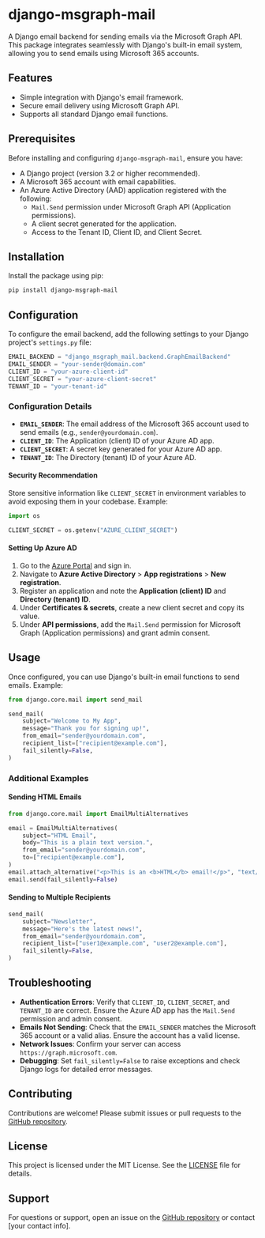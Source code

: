# django-msgraph-mail

A Django email backend for sending emails via the Microsoft Graph API. This package integrates seamlessly with Django's built-in email system, allowing you to send emails using Microsoft 365 accounts.

## Features
- Simple integration with Django's email framework.
- Secure email delivery using Microsoft Graph API.
- Supports all standard Django email functions.

## Prerequisites
Before installing and configuring `django-msgraph-mail`, ensure you have:
- A Django project (version 3.2 or higher recommended).
- A Microsoft 365 account with email capabilities.
- An Azure Active Directory (AAD) application registered with the following:
  - `Mail.Send` permission under Microsoft Graph API (Application permissions).
  - A client secret generated for the application.
  - Access to the Tenant ID, Client ID, and Client Secret.

## Installation
Install the package using pip:

```bash
pip install django-msgraph-mail
```

## Configuration
To configure the email backend, add the following settings to your Django project's `settings.py` file:

```python
EMAIL_BACKEND = "django_msgraph_mail.backend.GraphEmailBackend"
EMAIL_SENDER = "your-sender@domain.com"
CLIENT_ID = "your-azure-client-id"
CLIENT_SECRET = "your-azure-client-secret"
TENANT_ID = "your-tenant-id"
```

### Configuration Details
- **`EMAIL_SENDER`**: The email address of the Microsoft 365 account used to send emails (e.g., `sender@yourdomain.com`).
- **`CLIENT_ID`**: The Application (client) ID of your Azure AD app.
- **`CLIENT_SECRET`**: A secret key generated for your Azure AD app.
- **`TENANT_ID`**: The Directory (tenant) ID of your Azure AD.

#### Security Recommendation
Store sensitive information like `CLIENT_SECRET` in environment variables to avoid exposing them in your codebase. Example:

```python
import os

CLIENT_SECRET = os.getenv("AZURE_CLIENT_SECRET")
```

#### Setting Up Azure AD
1. Go to the [Azure Portal](https://portal.azure.com) and sign in.
2. Navigate to **Azure Active Directory** > **App registrations** > **New registration**.
3. Register an application and note the **Application (client) ID** and **Directory (tenant) ID**.
4. Under **Certificates & secrets**, create a new client secret and copy its value.
5. Under **API permissions**, add the `Mail.Send` permission for Microsoft Graph (Application permissions) and grant admin consent.

## Usage
Once configured, you can use Django's built-in email functions to send emails. Example:

```python
from django.core.mail import send_mail

send_mail(
    subject="Welcome to My App",
    message="Thank you for signing up!",
    from_email="sender@yourdomain.com",
    recipient_list=["recipient@example.com"],
    fail_silently=False,
)
```

### Additional Examples
#### Sending HTML Emails
```python
from django.core.mail import EmailMultiAlternatives

email = EmailMultiAlternatives(
    subject="HTML Email",
    body="This is a plain text version.",
    from_email="sender@yourdomain.com",
    to=["recipient@example.com"],
)
email.attach_alternative("<p>This is an <b>HTML</b> email!</p>", "text/html")
email.send(fail_silently=False)
```

#### Sending to Multiple Recipients
```python
send_mail(
    subject="Newsletter",
    message="Here's the latest news!",
    from_email="sender@yourdomain.com",
    recipient_list=["user1@example.com", "user2@example.com"],
    fail_silently=False,
)
```

## Troubleshooting
- **Authentication Errors**: Verify that `CLIENT_ID`, `CLIENT_SECRET`, and `TENANT_ID` are correct. Ensure the Azure AD app has the `Mail.Send` permission and admin consent.
- **Emails Not Sending**: Check that the `EMAIL_SENDER` matches the Microsoft 365 account or a valid alias. Ensure the account has a valid license.
- **Network Issues**: Confirm your server can access `https://graph.microsoft.com`.
- **Debugging**: Set `fail_silently=False` to raise exceptions and check Django logs for detailed error messages.

## Contributing
Contributions are welcome! Please submit issues or pull requests to the [GitHub repository](https://github.com/yourusername/django-msgraph-mail).

## License
This project is licensed under the MIT License. See the [LICENSE](LICENSE) file for details.

## Support
For questions or support, open an issue on the [GitHub repository](https://github.com/yourusername/django-msgraph-mail) or contact [your contact info].